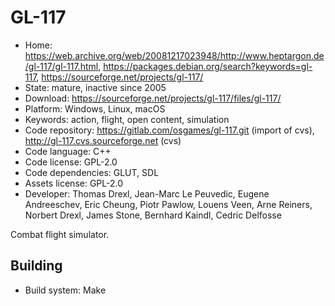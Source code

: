# GL-117

- Home: https://web.archive.org/web/20081217023948/http://www.heptargon.de/gl-117/gl-117.html, https://packages.debian.org/search?keywords=gl-117, https://sourceforge.net/projects/gl-117/
- State: mature, inactive since 2005
- Download: https://sourceforge.net/projects/gl-117/files/gl-117/
- Platform: Windows, Linux, macOS
- Keywords: action, flight, open content, simulation
- Code repository: https://gitlab.com/osgames/gl-117.git (import of cvs), http://gl-117.cvs.sourceforge.net (cvs)
- Code language: C++
- Code license: GPL-2.0
- Code dependencies: GLUT, SDL
- Assets license: GPL-2.0
- Developer: Thomas Drexl, Jean-Marc Le Peuvedic, Eugene Andreeschev, Eric Cheung, Piotr Pawlow, Louens Veen, Arne Reiners, Norbert Drexl, James Stone, Bernhard Kaindl, Cedric Delfosse

Combat flight simulator.

## Building

- Build system: Make
